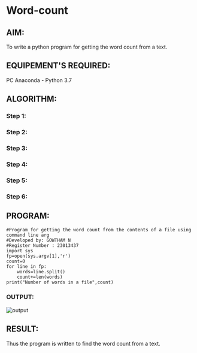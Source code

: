 # Word-count
## AIM:
To write a python program for getting the word count from a text.
## EQUIPEMENT'S REQUIRED: 
PC
Anaconda - Python 3.7
## ALGORITHM: 
### Step 1:

### Step 2: 
 
### Step 3: 

### Step 4:  

### Step 5: 

### Step 6: 

## PROGRAM:
~~~
#Program for getting the word count from the contents of a file using command line arg
#Developed by: GOWTHAM N
#Register Number : 23013437
import sys
fp=open(sys.argv[1],'r')
count=0
for line in fp:
    words=line.split()
    count+=len(words)
print("Number of words in a file",count)
~~~

### OUTPUT:
![output](https://github.com/gowthamsec/Word-count/assets/147933945/bfd7d9a9-8b49-4f12-8451-295b0bab3fcf)



## RESULT:
Thus the program is written to find the word count from a text.
